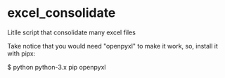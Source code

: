 # excel_consolidate
Litlle script that consolidate many excel files

Take notice that you would need "openpyxl" to make it work, so, install it with pipx:

$ python python-3.x pip openpyxl
